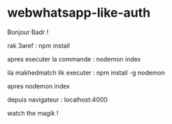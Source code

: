 # webwhatsapp-like-auth
Bonjour Badr !

rak 3aref : npm install

apres executer la commande : nodemon index

ila makhedmatch lik executer : npm install -g nodemon

apres nodemon index

depuis navigateur : localhost:4000

watch the magik !
